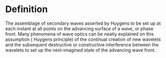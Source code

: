 # Definition

The assemblage of secondary waves asserted by Huygens to be set up at
each instant at all points on the advancing surface of a wave, or phase
front. Many phenomena of wave optics can be neatly explained on this
assumption ( Huygens principle) of the continual creation of new
wavelets and the subsequent destructive or constructive interference
between the wavelets to set up the next-imagined state of the advancing
wave front.
